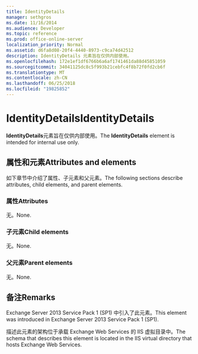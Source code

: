 ```yaml
---
title: IdentityDetails
manager: sethgros
ms.date: 11/16/2014
ms.audience: Developer
ms.topic: reference
ms.prod: office-online-server
localization_priority: Normal
ms.assetid: d6fa8d08-20f4-4440-8973-c9ca74d42512
description: IdentityDetails 元素旨在仅供内部使用。
ms.openlocfilehash: 172e1ef1df6766b6a6af1741461da88d45851059
ms.sourcegitcommit: 34041125dc8c5f993b21cebfc4f8b72f0fd2cb6f
ms.translationtype: MT
ms.contentlocale: zh-CN
ms.lasthandoff: 06/25/2018
ms.locfileid: "19825852"
---
```

# <a name="identitydetails"></a><span data-ttu-id="d044a-103">IdentityDetails</span><span class="sxs-lookup"><span data-stu-id="d044a-103">IdentityDetails</span></span>

<span data-ttu-id="d044a-104">**IdentityDetails**元素旨在仅供内部使用。</span><span class="sxs-lookup"><span data-stu-id="d044a-104">The **IdentityDetails** element is intended for internal use only.</span></span> 

## <a name="attributes-and-elements"></a><span data-ttu-id="d044a-105">属性和元素</span><span class="sxs-lookup"><span data-stu-id="d044a-105">Attributes and elements</span></span>

<span data-ttu-id="d044a-106">如下章节中介绍了属性、子元素和父元素。</span><span class="sxs-lookup"><span data-stu-id="d044a-106">The following sections describe attributes, child elements, and parent elements.</span></span>
  
### <a name="attributes"></a><span data-ttu-id="d044a-107">属性</span><span class="sxs-lookup"><span data-stu-id="d044a-107">Attributes</span></span>

<span data-ttu-id="d044a-108">无。</span><span class="sxs-lookup"><span data-stu-id="d044a-108">None.</span></span>
  
### <a name="child-elements"></a><span data-ttu-id="d044a-109">子元素</span><span class="sxs-lookup"><span data-stu-id="d044a-109">Child elements</span></span>

<span data-ttu-id="d044a-110">无。</span><span class="sxs-lookup"><span data-stu-id="d044a-110">None.</span></span>
  
### <a name="parent-elements"></a><span data-ttu-id="d044a-111">父元素</span><span class="sxs-lookup"><span data-stu-id="d044a-111">Parent elements</span></span>

<span data-ttu-id="d044a-112">无。</span><span class="sxs-lookup"><span data-stu-id="d044a-112">None.</span></span>
  
## <a name="remarks"></a><span data-ttu-id="d044a-113">备注</span><span class="sxs-lookup"><span data-stu-id="d044a-113">Remarks</span></span>

<span data-ttu-id="d044a-114">Exchange Server 2013 Service Pack 1 (SP1) 中引入了此元素。</span><span class="sxs-lookup"><span data-stu-id="d044a-114">This element was introduced in Exchange Server 2013 Service Pack 1 (SP1).</span></span>
  
<span data-ttu-id="d044a-115">描述此元素的架构位于承载 Exchange Web Services 的 IIS 虚拟目录中。</span><span class="sxs-lookup"><span data-stu-id="d044a-115">The schema that describes this element is located in the IIS virtual directory that hosts Exchange Web Services.</span></span>
  

